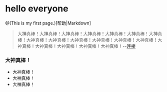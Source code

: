 ﻿# hello everyone

@(This is my first page.)[帮助|Markdown]

> 大神真棒！大神真棒！大神真棒！大神真棒！大神真棒！大神真棒！大神真棒！大神真棒！大神真棒！大神真棒！大神真棒！大神真棒！大神真棒！大神真棒！大神真棒！大神真棒！大神真棒！大神真棒！--[连接](https://maxiang.io/)

### 大神真棒！

*  大神真棒！
*  大神真棒！
*  大神真棒！